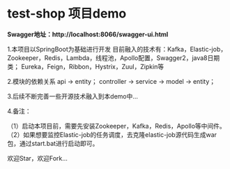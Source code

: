 # test-shop 项目demo 

**Swagger地址：http://localhost:8066/swagger-ui.html**


1.本项目以SpringBoot为基础进行开发
  目前融入的技术有：Kafka，Elastic-job，Zookeeper，Redis，Lambda，线程池，Apollo配置，Swagger2，java8日期类；
  Eureka，Feign，Ribbon，Hystrix，Zuul，Zipkin等
  

2.模块的依赖关系
 api -> entity；
 controller -> service -> model -> entity；


3.后续不断完善一些开源技术融入到本demo中...

4.备注：

（1）启动本项目前，需要先安装Zookeeper，Kafka，Redis，Apollo等中间件。
（2）如果想要监控Elastic-job的任务调度，去克隆elastic-job源代码生成war包，通过start.bat进行启动即可。


欢迎Star，欢迎Fork...
